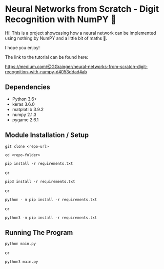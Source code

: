 # Neural Networks from Scratch - Digit Recognition with NumPY 🧠

Hi! This is a project showcasing how a neural network can be implemented using nothing by NumPY and a little bit of maths 📐.

I hope you enjoy!

The link to the tutorial can be found here:

https://medium.com/@GGrainger/neural-networks-from-scratch-digit-recognition-with-numpy-d4053ddad4ab

## Dependencies

- Python 3.6+
- keras 3.6.0
- matplotlib 3.9.2
- numpy 2.1.3
- pygame 2.6.1

## Module Installation / Setup

```git clone <repo-url>```

```cd <repo-folder>```

```pip install -r requirements.txt```

or

```pip3 install -r requirements.txt```

or

```python - m pip install -r requirements.txt```

or

```python3 -m pip install -r requirements.txt```

## Running The Program

```python main.py```

or

```python3 main.py```
